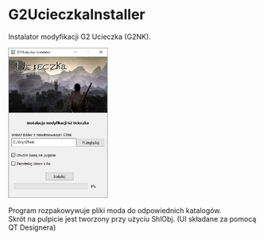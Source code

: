 # G2UcieczkaInstaller

Instalator modyfikacji G2 Ucieczka (G2NK).

<img src="./screen.jpg" alt="" width="200"/>

Program rozpakowywuje pliki moda do odpowiednich katalogów.  
Skrót na pulpicie jest tworzony przy użyciu ShlObj.
(UI składane za pomocą QT Designera)
